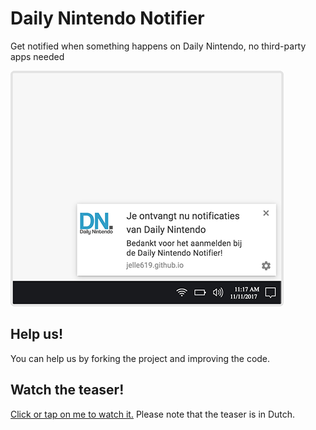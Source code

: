 # Daily Nintendo Notifier
Get notified when something happens on Daily Nintendo, no third-party apps needed

![Preview](https://raw.githubusercontent.com/jelle619/dailynintendonotifier/master/images/preview.png)

## Help us!
You can help us by forking the project and improving the code.

## Watch the teaser!
[Click or tap on me to watch it.](https://player.vimeo.com/video/253140176?autoplay=1&byline=0&portrait=0) Please note that the teaser is in Dutch.
